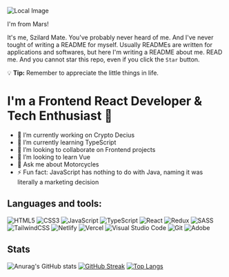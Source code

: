 ![Local Image](banner.jpg)

I'm from Mars!

It's me, Szilard Mate. You've probably never heard of me. And I've never tought of writing a README for myself. Usually READMEs are written for applications and softwares, but here I'm writing a README about me. READ me. And you cannot star this repo, even if you click the `Star` button.

:bulb: **Tip:** Remember to appreciate the little things in life.

# I'm a Frontend React Developer & Tech Enthusiast :iphone:

- 🔭 I’m currently working on Crypto Decius
- 🌱 I’m currently learning TypeScript
- 👯 I’m looking to collaborate on Frontend projects
- 🤔 I’m looking to learn Vue
- 💬 Ask me about Motorcycles
- ⚡ Fun fact: JavaScript has nothing to do with Java, naming it was literally a marketing decision

## Languages and tools:

![HTML5](https://img.shields.io/badge/html5-%23E34F26.svg?style=for-the-badge&logo=html5&logoColor=white)
![CSS3](https://img.shields.io/badge/css3-%231572B6.svg?style=for-the-badge&logo=css3&logoColor=white)
![JavaScript](https://img.shields.io/badge/javascript-%23323330.svg?style=for-the-badge&logo=javascript&logoColor=%23F7DF1E)
![TypeScript](https://img.shields.io/badge/typescript-%23007ACC.svg?style=for-the-badge&logo=typescript&logoColor=white)
![React](https://img.shields.io/badge/react-%2320232a.svg?style=for-the-badge&logo=react&logoColor=%2361DAFB)
![Redux](https://img.shields.io/badge/redux-%23593d88.svg?style=for-the-badge&logo=redux&logoColor=white)
![SASS](https://img.shields.io/badge/SASS-hotpink.svg?style=for-the-badge&logo=SASS&logoColor=white)
![TailwindCSS](https://img.shields.io/badge/tailwindcss-%2338B2AC.svg?style=for-the-badge&logo=tailwind-css&logoColor=white)
![Netlify](https://img.shields.io/badge/netlify-%23000000.svg?style=for-the-badge&logo=netlify&logoColor=#00C7B7)
![Vercel](https://img.shields.io/badge/vercel-%23000000.svg?style=for-the-badge&logo=vercel&logoColor=white)
![Visual Studio Code](https://img.shields.io/badge/Visual%20Studio%20Code-0078d7.svg?style=for-the-badge&logo=visual-studio-code&logoColor=white)
![Git](https://img.shields.io/badge/git-%23F05033.svg?style=for-the-badge&logo=git&logoColor=white)
![Adobe](https://img.shields.io/badge/adobe-%23FF0000.svg?style=for-the-badge&logo=adobe&logoColor=white)

<!--START_SECTION:waka-->
<!--END_SECTION:waka-->

## Stats

![Anurag's GitHub stats](https://github-readme-stats.vercel.app/api?username=szilrdmate&show_icons=true&theme=dark)
[![GitHub Streak](http://github-readme-streak-stats.herokuapp.com?user=szilrdmate&theme=dark&background=000000)](https://git.io/streak-stats)
[![Top Langs](https://github-readme-stats.vercel.app/api/top-langs/?username=szilrdmate&layout=compact&theme=vision-friendly-dark)](https://github.com/anuraghazra/github-readme-stats)

